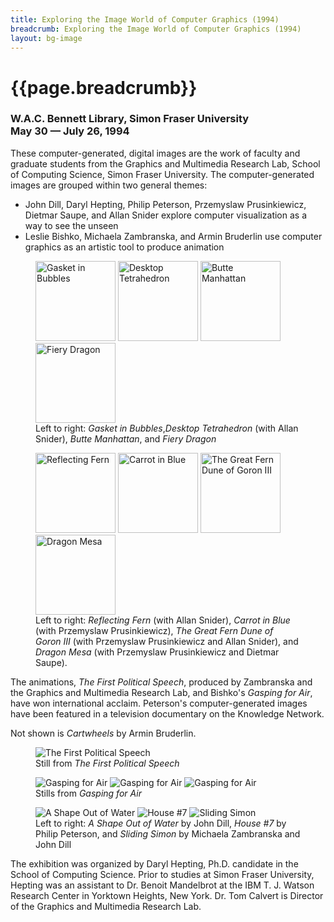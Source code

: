 ```yaml
---
title: Exploring the Image World of Computer Graphics (1994)
breadcrumb: Exploring the Image World of Computer Graphics (1994)
layout: bg-image
---
```

# {{page.breadcrumb}}
<h3>
  W.A.C. Bennett Library, Simon Fraser University<br />
  May 30 &mdash; July 26, 1994
</h3>

These computer-generated, digital images are the work of faculty and
graduate students from the Graphics and Multimedia Research Lab, School
of Computing Science, Simon Fraser University.  The computer-generated
images are grouped within two general themes:
* John Dill, Daryl Hepting, Philip Peterson, Przemyslaw Prusinkiewicz, 
  Dietmar Saupe, and Allan Snider explore computer visualization 
  as a way to see the unseen
* Leslie Bishko, Michaela Zambranska, and Armin Bruderlin use computer graphics 
  as an artistic tool to produce animation
		
<div class="container-fluid">
  <div class="row">
    <figure>
      <img class="img-fluid rounded m-1" style="height: 128px"
      src="{{ "/assets/gallery/img/1989-Hep-Gasket-in-Bubbles.jpg" | relative_url }}"
      alt="Gasket in Bubbles" />
      <img class="img-fluid rounded m-1" style="height: 128px"
      src="{{ "/assets/gallery/img/1990-HepSni-Desktop-Tetrahedron.png" | relative_url }}"
      alt="Desktop Tetrahedron" />
      <img class="img-fluid rounded m-1" style="height: 128px"
      src="{{ "/assets/gallery/img/1990-Hep-Butte-Manhattan.png" | relative_url }}"
      alt="Butte Manhattan" />
      <img class="img-fluid rounded m-1" style="height: 128px"
      src="{{ "/assets/gallery/img/1990-Hep-Fiery-Dragon.png"| relative_url }}"
      alt="Fiery Dragon" />
      <figcaption>
        Left to right: <em>Gasket in Bubbles</em>,<em>Desktop Tetrahedron</em> (with
        Allan Snider), <em>Butte Manhattan</em>, and <em>Fiery Dragon</em>
  </figcaption>
  </figure>
  </div>
  <div class="row">
  <figure>
    <img class="img-fluid rounded m-1" style="height: 128px"
    src="{{ "/assets/gallery/img/1990-HepSni-Reflecting-Fern.png" | relative_url }}"
      alt="Reflecting Fern" />
    <img class="img-fluid rounded m-1" style="height: 128px"
    src="{{ "/assets/gallery/img/1991-HepPru-Carrot-in-Blue.png" | relative_url }}"
      alt="Carrot in Blue" />
    <img class="img-fluid rounded m-1" style="height: 128px"
    src="{{ "/assets/gallery/img/1990-HepPruSni-The-Great-Fern-Dune-of-Goron-III.jpg" | relative_url }}"
      alt="The Great Fern Dune of Goron III" />
    <img class="img-fluid rounded m-1" style="height: 128px"
    src="{{ "/assets/gallery/img/1989-PruSauHep-Dragon-Mesa.png" | relative_url }}"
      alt="Dragon Mesa" />
  <figcaption>
Left to right: 
<em>Reflecting Fern</em> (with Allan Snider),
<em>Carrot in Blue</em> (with Przemyslaw Prusinkiewicz),
<em>The Great Fern Dune of Goron III</em> (with Przemyslaw Prusinkiewicz and 
Allan Snider), and <em>Dragon Mesa</em> (with Przemyslaw Prusinkiewicz and Dietmar Saupe).
  </figcaption>
  </figure>
  </div>
</div>
		
The animations, <em>The First Political Speech</em>, 
produced by Zambranska and the Graphics and Multimedia Research Lab, and
Bishko's <em>Gasping for Air</em>, 
have won international acclaim.
Peterson's computer-generated images have been featured in a television
documentary on the Knowledge Network.

Not shown is <em>Cartwheels</em> by Armin Bruderlin.

<div class="container-fluid">
  <div class="row">
  <figure>
    <img class="img-fluid rounded m-1" 
    src="{{ "/assets/projects/img/eiw-speech.jpg" | relative_url }}"
    alt="The First Political Speech"/>
  <figcaption>
    Still from <em>The First Political Speech</em>
  </figcaption>
  </figure>
  </div>
  <div class="row">
  <figure>
    <img class="img-fluid rounded m-1" 
    src="{{ "/assets/projects/img/eiw-gasp1.jpg" | relative_url }}"
    alt="Gasping for Air"/>
    <img class="img-fluid rounded m-1"
    src="{{ "/assets/projects/img/eiw-gasp2.jpg" | relative_url }}"
    alt="Gasping for Air"/>
    <img class="img-fluid rounded m-1" 
    src="{{ "/assets/projects/img/eiw-gasp3.jpg" | relative_url }}"
    alt="Gasping for Air"/>
  <figcaption>
    Stills from <em>Gasping for Air</em>
  </figcaption>
  </figure>
  </div>
  <div class="row">
  <figure>
    <img class="img-fluid rounded m-1"
    src="{{ "/assets/projects/img/eiw-shape.jpg" | relative_url }}"
    alt="A Shape Out of Water"/>
    <img class="img-fluid rounded m-1" 
    src="{{ "/assets/projects/img/eiw-house7.jpg" | relative_url }}"
    alt="House #7"/>
    <img class="img-fluid rounded m-1" 
    src="{{ "/assets/projects/img/eiw-simon.jpg" | relative_url }}"
    alt="Sliding Simon"/>
  <figcaption>
    Left to right: <em>A Shape Out of Water</em> by John Dill,
    <em>House #7</em> by Philip Peterson, and
    <em>Sliding Simon</em> by Michaela Zambranska and John Dill
  </figcaption>
  </figure>
  </div>
</div>
			
The exhibition was organized by Daryl Hepting, Ph.D. candidate in the 
School of Computing Science.  Prior to studies at Simon Fraser University, 
Hepting was an assistant to
Dr. Benoit Mandelbrot at the IBM T. J. Watson Research Center 
in Yorktown Heights, New York. Dr. Tom Calvert is Director of the Graphics and 
Multimedia Research Lab.
